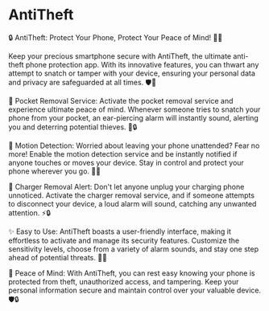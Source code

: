 
# AntiTheft


🔒 AntiTheft: Protect Your Phone, Protect Your Peace of Mind! 📱🚨

Keep your precious smartphone secure with AntiTheft, the ultimate anti-theft phone protection app. With its innovative features, you can thwart any attempt to snatch or tamper with your device, ensuring your personal data and privacy are safeguarded at all times. 🛡️💼

🚨 Pocket Removal Service: Activate the pocket removal service and experience ultimate peace of mind. Whenever someone tries to snatch your phone from your pocket, an ear-piercing alarm will instantly sound, alerting you and deterring potential thieves. 📢🔒

🏃 Motion Detection: Worried about leaving your phone unattended? Fear no more! Enable the motion detection service and be instantly notified if anyone touches or moves your device. Stay in control and protect your phone wherever you go. 🚷📳

🔌 Charger Removal Alert: Don't let anyone unplug your charging phone unnoticed. Activate the charger removal service, and if someone attempts to disconnect your device, a loud alarm will sound, catching any unwanted attention. ⚡🔒

✨ Easy to Use: AntiTheft boasts a user-friendly interface, making it effortless to activate and manage its security features. Customize the sensitivity levels, choose from a variety of alarm sounds, and stay one step ahead of potential threats. 🔐🎶

💪 Peace of Mind: With AntiTheft, you can rest easy knowing your phone is protected from theft, unauthorized access, and tampering. Keep your personal information secure and maintain control over your valuable device. 🛡️🔒

